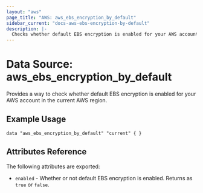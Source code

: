 ```yaml
---
layout: "aws"
page_title: "AWS: aws_ebs_encryption_by_default"
sidebar_current: "docs-aws-ebs-encryption-by-default"
description: |-
  Checks whether default EBS encryption is enabled for your AWS account in the current AWS region.
---
```


# Data Source: aws_ebs_encryption_by_default

Provides a way to check whether default EBS encryption is enabled for your AWS account in the current AWS region.

## Example Usage

```hcl
data "aws_ebs_encryption_by_default" "current" { }
```

## Attributes Reference

The following attributes are exported:

* `enabled` - Whether or not default EBS encryption is enabled. Returns as `true` or `false`.